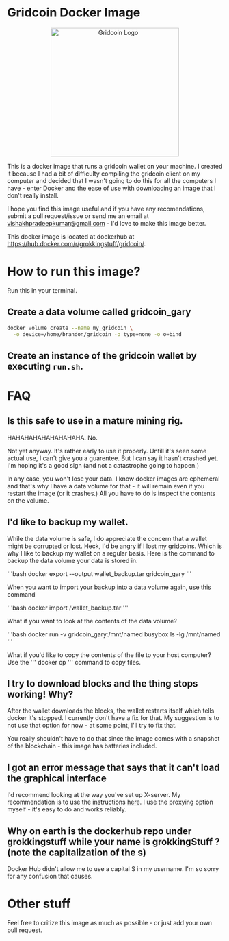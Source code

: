 # Gridcoin Docker Image 


<center>
<img src="Docs/GridcoinLogo.png" width="300px" alt="Gridcoin Logo">
</center>


This is a docker image that runs a gridcoin wallet on your machine. I created it because I had a bit of difficulty compiling the gridcoin client on my computer and decided that I wasn't going to do this for all the computers I have - enter Docker and the ease of use with downloading an image that I don't really install.

I hope you find this image useful and if you have any recomendations, submit a pull request/issue or send me an email at vishakhpradeepkumar@gmail.com - I'd love to make this image better.

This docker image is located at dockerhub at https://hub.docker.com/r/grokkingstuff/gridcoin/.

# How to run this image?

Run this in your terminal.


## Create a data volume called gridcoin_gary

```bash
docker volume create --name my_gridcoin \
  -o device=/home/brandon/gridcoin -o type=none -o o=bind
```

## Create an instance of the gridcoin wallet by executing `run.sh`.

# FAQ

## Is this safe to use in a mature mining rig.

HAHAHAHAHAHAHAHAHA.
No.

Not yet anyway. It's rather early to use it properly. Untill it's seen some actual use, I can't give you a guarentee.
But I can say it hasn't crashed yet. I'm hoping it's a good sign (and not a catastrophe going to happen.)

In any case, you won't lose your data. I know docker images are ephemeral and that's why I have a data volume for that - it will remain even if you restart the image (or it crashes.) All you have to do is inspect the contents on the volume.

## I'd like to backup my wallet.

While the data volume is safe, I do appreciate the concern that a wallet might be corrupted or lost. Heck, I'd be angry if I lost my gridcoins. Which is why I like to backup my wallet on a regular basis. Here is the command to backup the data volume your data is stored in.

'''bash
docker export --output wallet_backup.tar gridcoin_gary
'''

When you want to import your backup into a data volume again, use this command

'''bash
docker import /wallet_backup.tar
'''

What if you want to look at the contents of the data volume?

'''bash
docker run -v gridcoin_gary:/mnt/named busybox ls -lg /mnt/named
'''

What if you'd like to copy the contents of the file to your host computer? Use the ''' docker cp ''' command to copy files.


## I try to download blocks and the thing stops working! Why?

After the wallet downloads the blocks, the wallet restarts itself which tells docker it's stopped.
I currently don't have a fix for that. My suggestion is to not use that option for now - at some point, I'll try to fix that.

You really shouldn't have to do that since the image comes with a snapshot of the blockchain - this image has batteries included.

## I got an error message that says that it can't load the graphical interface

I'd recommend looking at the way you've set up X-server. My recommendation is to use the instructions [here](https://github.com/chanezon/docker-tips/blob/master/x11/README.md). I use the proxying option myself - it's easy to do and works reliably.

## Why on earth is the dockerhub repo under grokkingstuff while your name is grokkingStuff ? (note the capitalization of the s)

Docker Hub didn't allow me to use a capital S in my username. I'm so sorry for any confusion that causes.

# Other stuff
Feel free to critize this image as much as possible - or just add your own pull request.


